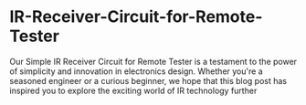 # IR-Receiver-Circuit-for-Remote-Tester
Our Simple IR Receiver Circuit for Remote Tester is a testament to the power of simplicity and innovation in electronics design. Whether you're a seasoned engineer or a curious beginner, we hope that this blog post has inspired you to explore the exciting world of IR technology further
